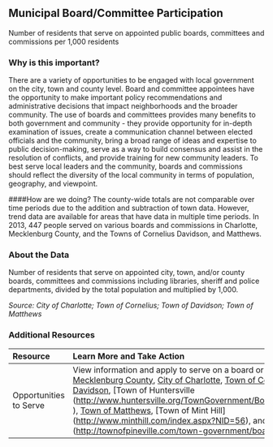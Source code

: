 ## Municipal Board/Committee Participation
Number of residents that serve on appointed public boards, committees and commissions per 1,000 residents

### Why is this important?
There are a variety of opportunities to be engaged with local government on the city, town and county level. Board and committee appointees have the opportunity to make important policy recommendations and administrative decisions that impact neighborhoods and the broader community. The use of boards and committees provides many benefits to both government and community - they provide opportunity for in-depth examination of issues, create a communication channel between elected officials and the community, bring a broad range of ideas and expertise to public decision-making, serve as a way to build consensus and assist in the resolution of conflicts, and provide training for new community leaders. To best serve local leaders and the community, boards and commissions should reflect the diversity of the local community in terms of population, geography, and viewpoint. 

####How are we doing?
The county-wide totals are not comparable over time periods due to the addition and subtraction of town data. However, trend data are available for areas that have data in multiple time periods. In 2013, 447 people served on various boards and commissions in Charlotte, Mecklenburg County, and the Towns of Cornelius Davidson, and Matthews. 
 
### About the Data
Number of residents that serve on appointed city, town, and/or county boards, committees and commissions including libraries, sheriff and police departments, divided by the total population and multiplied by 1,000.

_Source: City of Charlotte; Town of Cornelius; Town of Davidson; Town of Matthews_

### Additional Resources
|Resource | Learn More and Take Action | 
|:--- | :--- |
|Opportunities to Serve| View information and apply to serve on a board or commission for [Mecklenburg County]( http://charmeck.org/mecklenburg/county/CountyManagersOffice/BOCC/AdvisoryBoards/Pages/Default.aspx), [City of Charlotte](http://charmeck.org/city/charlotte/CityClerk/BoardsandCommissions/Pages/Boards.aspx), [Town of Cornelius](http://www.cornelius.org/index.aspx?NID=89), [Town of Davidson](http://www.ci.davidson.nc.us/index.aspx?nid=72), [Town of Huntersville (http://www.huntersville.org/TownGovernment/BoardsCommissions.aspx ), [Town of Matthews](http://www.matthewsnc.gov/TownGovernment/TownBoardsCommittees.aspx), [Town of Mint Hill] (http://www.minthill.com/index.aspx?NID=56), and [Town of Pineville] (http://townofpineville.com/town-government/boards/).
